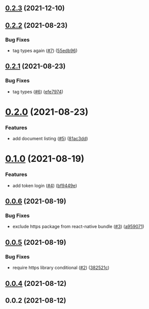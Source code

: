 ## [0.2.3](https://github.com/openlabapps/paperless-api/compare/0.2.2...0.2.3) (2021-12-10)

## [0.2.2](https://github.com/openlabapps/paperless-api/compare/0.2.1...0.2.2) (2021-08-23)


### Bug Fixes

* tag types again ([#7](https://github.com/openlabapps/paperless-api/issues/7)) ([55edb96](https://github.com/openlabapps/paperless-api/commit/55edb960ad7996919f44db2273b96c5ffb661fd3))

## [0.2.1](https://github.com/openlabapps/paperless-api/compare/0.2.0...0.2.1) (2021-08-23)


### Bug Fixes

* tag types ([#6](https://github.com/openlabapps/paperless-api/issues/6)) ([efe7974](https://github.com/openlabapps/paperless-api/commit/efe7974c6724007bc7f189417dfc6e316867a603))

# [0.2.0](https://github.com/openlabapps/paperless-api/compare/0.1.0...0.2.0) (2021-08-23)


### Features

* add document listing ([#5](https://github.com/openlabapps/paperless-api/issues/5)) ([81ac3dd](https://github.com/openlabapps/paperless-api/commit/81ac3ddac03c8908e23627fa8f5b52dfab11c061))

# [0.1.0](https://github.com/openlabapps/paperless-api/compare/0.0.6...0.1.0) (2021-08-19)


### Features

* add token login ([#4](https://github.com/openlabapps/paperless-api/issues/4)) ([bf9449e](https://github.com/openlabapps/paperless-api/commit/bf9449edd8d4ea31c81a6c7ae1eb4038985d3db9))

## [0.0.6](https://github.com/openlabapps/paperless-api/compare/0.0.5...0.0.6) (2021-08-19)


### Bug Fixes

* exclude https package from react-native bundle ([#3](https://github.com/openlabapps/paperless-api/issues/3)) ([a959071](https://github.com/openlabapps/paperless-api/commit/a95907176279cf695eea360e611bd87667f9fcbd))

## [0.0.5](https://github.com/openlabapps/paperless-api/compare/0.0.4...0.0.5) (2021-08-19)


### Bug Fixes

* require https library conditional ([#2](https://github.com/openlabapps/paperless-api/issues/2)) ([382521c](https://github.com/openlabapps/paperless-api/commit/382521cbc07e623b3e51e7ed2a7e8a533957c31d))

## [0.0.4](https://github.com/openlabapps/paperless-api/compare/0.0.2...0.0.4) (2021-08-12)

## 0.0.2 (2021-08-12)

